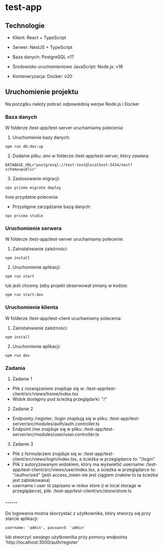 # test-app

## Technologie

- Klient: React + TypeScript

- Serwer: NestJS + TypeScript

- Baza danych: PostgreSQL v17

- Środowisko uruchomieniowe JavaScript: Node.js: v18

- Konteneryzacja: Docker: v20

## Uruchomienie projektu

Na początku należy pobrać odpowiednią werjse Node.js i Docker

### Baza danych

W folderze /test-app/test-server uruchamiamy polecenia:

1. Uruchomienie bazy danych:

```
npm run db:dev:up
```

2. Dodanie pliku .env w folderze /test-app/test-server, który zawiera:

```
DATABASE_URL="postgresql://test:test@localhost:5434/nest?schema=public"
```

3. Zastosowanie migracji:

```
npx prisma migrate deploy
```

Inne przydatne polecenia:

- Przystępne zarządzanie bazą danych:

```
npx prisma studio
```

### Uruchomienie serwera

W folderze /test-app/test-server uruchamiamy polecenie:

1. Zainstalowanie zależności:

```
npm install
```

2. Uruchomienie aplikacji:

```
npm run start
```

lub jeśli chcemy żeby projekt obserwował zmiany w kodzie:

```
npm run start:dev
```

### Uruchomienie klienta

W folderze /test-app/test-client uruchamiamy polecenia:

1. Zainstalowanie zależności:

```
npm install
```

2. Uruchomienie aplikacji:

```
npm run dev
```

### Zadania

1. Zadanie 1

- Plik z rozwiązaniem znajduje się w: /test-app/test-client/src/views/home/index.tsx
- Widok dostępny pod ścieżką przeglądarki: "/"

2. Zadanie 2

- Endpointy /register, /login znajdują się w pliku: /test-app/test-server/src/modules/auth/auth.controller.ts
- Endpoint /me znajduje się w pliku: /test-app/test-server/src/modules/user/user.controller.ts

3. Zadanie 3

- Plik z formularzem znajduje się w: /test-app/test-client/src/views/login/index.tsx, a ścieżka w przeglądarce to: "/login"
- Plik z autoryzowanym widokiem, który ma wyświetlić username: /test-app/test-client/src/views/user/index.tsx, a ścieżka w przeglądarce to: "/authorized" (jeśli access_token nie jest ciągiem znaków to ta ścieżka jest zablokowana)
- username i user id zapisano w redux store (i w local storage w przeglądarce), plik: /test-app/test-client/src/store/store.ts

#### ------

Do logowania można skorzystać z użytkownika, który stworzy się przy starcie aplikacji:

```
username: 'admin', password: 'admin'
```

lub stworzyć swojego użytkownika przy pomocy endpointa 'http://localhost:3000/auth/register'
